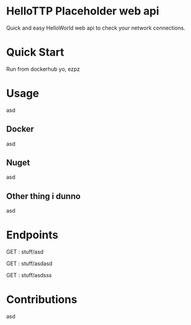 # HelloTTP Placeholder web api
Quick and easy HelloWorld web api to check your network connections.

# Quick Start
Run from dockerhub yo, ezpz

# Usage
asd
## Docker
asd

## Nuget
asd

## Other thing i dunno
asd

# Endpoints
GET : stuff/asd

GET : stuff/asdasd

GET : stuff/asdsss

# Contributions
asd

# 
